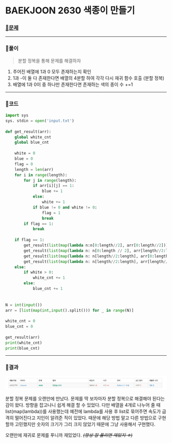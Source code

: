 # BAEKJOON 2630 색종이 만들기

### [🏸문제](https://www.acmicpc.net/problem/2630) 

<hr>



### 💊풀이

> 분할 정복을 통해 문제를 해결하자

1. 주어진 배열에 1과 0 모두 존재하는지 확인
1. 1과 -이 둘 다 존재한다면 배열의 4분할 하여 각각 다시 재귀 함수 호출 (분할 정복)
1. 배열에 1과 0이 중 하나만 존재한다면 존재하는 색의 종이 수 +=1

<hr>

### 📌코드

```python
import sys
sys. stdin = open('input.txt')

def get_result(arr):                                                        # 분할 정복을 통해 문제 해결
    global white_cnt                                                        # 파란 색종이를 담을 변수
    global blue_cnt                                                         # 하얀 색종이를 담을 변수

    white = 0
    blue = 0
    flag = 0
    length = len(arr)
    for i in range(length):                                                 # 배열을 순회하며 파란색과 하얀색이 모두 있으면 flag를 1로 바꾸고 순회 종료
        for j in range(length):
            if arr[i][j] == 1:
                blue += 1
            else:
                white += 1
            if blue != 0 and white != 0:
                flag = 1
                break
        if flag == 1:
            break

    if flag == 1:                                                                       # 파란색과 흰색이 모두있으면 배열을 4개의 정사각형으로 나누고 각각 다시 재귀 호출
        get_result(list(map(lambda n:n[0:length//2], arr[0:length//2])))
        get_result(list(map(lambda n: n[0:length // 2], arr[length//2:length])))
        get_result(list(map(lambda n: n[length//2:length], arr[0:length // 2])))
        get_result(list(map(lambda n: n[length//2:length], arr[length//2:length])))
    else:
        if white > 0:                                                                   # 색이 하나만 있다면 각 색을 카운트 해줌
            white_cnt += 1
        else:
            blue_cnt += 1


N = int(input())
arr = [list(map(int,input().split())) for _ in range(N)]

white_cnt = 0                                                                       # 하얀색만 있는 색종이의 수
blue_cnt = 0                                                                        # 파란색만 있는 색종이의 수

get_result(arr)
print(white_cnt)
print(blue_cnt)
```

<hr>





### 🛀결과

![image-20220509205223386](readme.assets/image-20220509205223386.png)

분할 정복 문제를 오랜만에 만났다. 문제를 딱 보자마자 분할 정복으로 해결해야 된다는 감이 왔다. 방향을 잡고나니 쉽게 해결 할 수 있었다. 다만 배열을 4개로 나누어 줄 때 list(map(lambda))를 사용했는데 예전에 lambda를 사용 후 list로 묶어주면 속도가 급격히 떨어진다고 지인이 알려준 적이 있었다. 때문에 해당 방법 말고 다른 방법으로 구현할까 고민했지만 숫자의 크기가 그리 크지 않았기 때문에 그냥 사용해서 구현했다.

오랜만에 재귀로 문제를 푸니까 재밌었다. *~~(항상 잘 풀리면 재밌지 ㅎ)~~*

